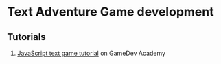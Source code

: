 # Text Adventure Game development

## Tutorials

1. [JavaScript text game tutorial](https://gamedevacademy.org/tag/javascript-text-game-tutorial/) on GameDev Academy
